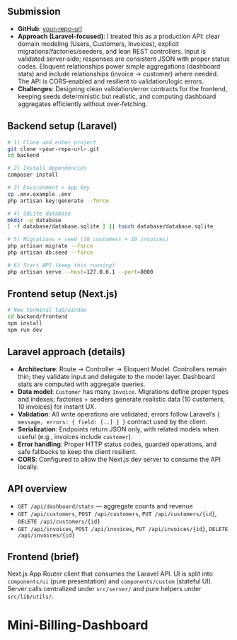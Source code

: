 ## Submission

- **GitHub**: [your-repo-url](https://example.com)
- **Approach (Laravel‑focused)**: I treated this as a production API: clear domain modeling (Users, Customers, Invoices), explicit migrations/factories/seeders, and lean REST controllers. Input is validated server‑side; responses are consistent JSON with proper status codes. Eloquent relationships power simple aggregations (dashboard stats) and include relationships (invoice → customer) where needed. The API is CORS‑enabled and resilient to validation/logic errors.
- **Challenges**: Designing clean validation/error contracts for the frontend, keeping seeds deterministic but realistic, and computing dashboard aggregates efficiently without over‑fetching.

## Backend setup (Laravel)

```bash
# 1) Clone and enter project
git clone <your-repo-url>.git
cd backend

# 2) Install dependencies
composer install

# 3) Environment + app key
cp .env.example .env
php artisan key:generate --force

# 4) SQLite database
mkdir -p database
[ -f database/database.sqlite ] || touch database/database.sqlite

# 5) Migrations + seed (10 customers + 10 invoices)
php artisan migrate --force
php artisan db:seed --force

# 6) Start API (keep this running)
php artisan serve --host=127.0.0.1 --port=8000
```

## Frontend setup (Next.js)

```bash
# New terminal tab/window
cd backend/frontend
npm install
npm run dev
```

## Laravel approach (details)

- **Architecture**: Route → Controller → Eloquent Model. Controllers remain thin; they validate input and delegate to the model layer. Dashboard stats are computed with aggregate queries.
- **Data model**: `Customer` has many `Invoice`. Migrations define proper types and indexes; factories + seeders generate realistic data (10 customers, 10 invoices) for instant UX.
- **Validation**: All write operations are validated; errors follow Laravel’s `{ message, errors: { field: [..] } }` contract used by the client.
- **Serialization**: Endpoints return JSON only, with related models when useful (e.g., invoices include `customer`).
- **Error handling**: Proper HTTP status codes, guarded operations, and safe fallbacks to keep the client resilient.
- **CORS**: Configured to allow the Next.js dev server to consume the API locally.

## API overview

- `GET /api/dashboard/stats` — aggregate counts and revenue
- `GET /api/customers`, `POST /api/customers`, `PUT /api/customers/{id}`, `DELETE /api/customers/{id}`
- `GET /api/invoices`, `POST /api/invoices`, `PUT /api/invoices/{id}`, `DELETE /api/invoices/{id}`

## Frontend (brief)

Next.js App Router client that consumes the Laravel API. UI is split into `components/ui` (pure presentation) and `components/custom` (stateful UI). Server calls centralized under `src/server/` and pure helpers under `src/lib/utils/`.
# Mini-Billing-Dashboard
